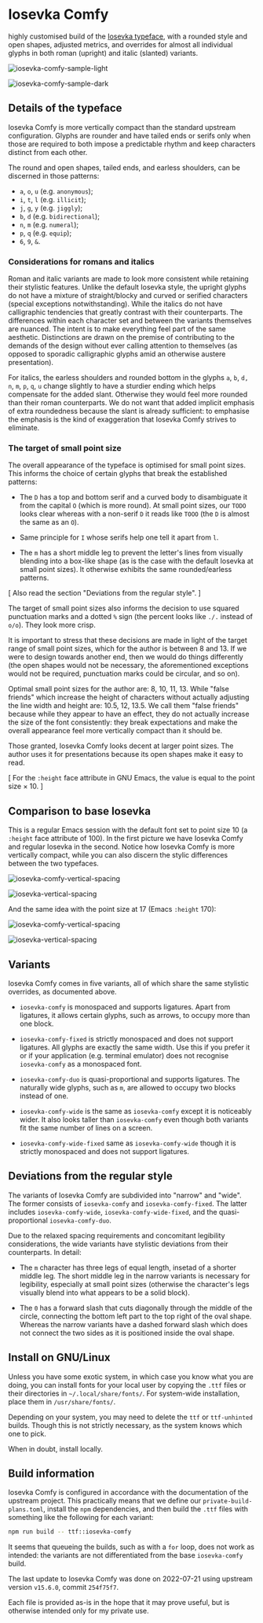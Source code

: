 # Iosevka Comfy

highly customised build of the [Iosevka
typeface](https://github.com/be5invis/Iosevka), with a rounded style and
open shapes, adjusted metrics, and overrides for almost all individual
glyphs in both roman (upright) and italic (slanted) variants.

![iosevka-comfy-sample-light](./iosevka-comfy-sample-light.png)

![iosevka-comfy-sample-dark](./iosevka-comfy-sample-dark.png)

## Details of the typeface

Iosevka Comfy is more vertically compact than the standard upstream
configuration.  Glyphs are rounder and have tailed ends or serifs only
when those are required to both impose a predictable rhythm and keep
characters distinct from each other.

The round and open shapes, tailed ends, and earless shoulders, can be
discerned in those patterns:

* `a`, `o`, `u` (e.g. `anonymous`);
* `i`, `t`, `l` (e.g. `illicit`);
* `j`, `g`, `y` (e.g. `jiggly`);
* `b`, `d` (e.g. `bidirectional`);
* `n`, `m` (e.g. `numeral`);
* `p`, `q` (e.g. `equip`);
* `6`, `9`, `&`.

### Considerations for romans and italics

Roman and italic variants are made to look more consistent while
retaining their stylistic features.  Unlike the default Iosevka style,
the upright glyphs do not have a mixture of straight/blocky and curved
or serified characters (special exceptions notwithstanding).  While the
italics do not have calligraphic tendencies that greatly contrast with
their counterparts.  The differences within each character set and
between the variants themselves are nuanced.  The intent is to make
everything feel part of the same aesthetic.  Distinctions are drawn on
the premise of contributing to the demands of the design without ever
calling attention to themselves (as opposed to sporadic calligraphic
glyphs amid an otherwise austere presentation).

For italics, the earless shoulders and rounded bottom in the glyphs `a`,
`b`, `d,` `n`, `m`, `p`, `q`, `u` change slightly to have a sturdier
ending which helps compensate for the added slant.  Otherwise they would
feel more rounded than their roman counterparts.  We do not want that
added implicit emphasis of extra roundedness because the slant is
already sufficient: to emphasise the emphasis is the kind of
exaggeration that Iosevka Comfy strives to eliminate.

### The target of small point size

The overall appearance of the typeface is optimised for small point
sizes.  This informs the choice of certain glyphs that break the
established patterns:

* The `D` has a top and bottom serif and a curved body to disambiguate
  it from the capital `O` (which is more round).  At small point sizes,
  our `TODO` looks clear whereas with a non-serif `D` it reads like
  `TOOO` (the `D` is almost the same as an `O`).

* Same principle for `I` whose serifs help one tell it apart from `l`.

* The `m` has a short middle leg to prevent the letter's lines from
  visually blending into a box-like shape (as is the case with the
  default Iosevka at small point sizes).  It otherwise exhibits the same
  rounded/earless patterns.

[ Also read the section "Deviations from the regular style". ]

The target of small point sizes also informs the decision to use squared
punctuation marks and a dotted `%` sign (the percent looks like `./.`
instead of `o/o`).  They look more crisp.

It is important to stress that these decisions are made in light of the
target range of small point sizes, which for the author is between 8
and 13.  If we were to design towards another end, then we would do
things differently (the open shapes would not be necessary, the
aforementioned exceptions would not be required, punctuation marks could
be circular, and so on).

Optimal small point sizes for the author are: 8, 10, 11, 13.  While
"false friends" which increase the height of characters without actually
adjusting the line width and height are: 10.5, 12, 13.5.  We call them
"false friends" because while they appear to have an effect, they do not
actually increase the size of the font consistently: they break
expectations and make the overall appearance feel more vertically
compact than it should be.

Those granted, Iosevka Comfy looks decent at larger point sizes.  The
author uses it for presentations because its open shapes make it easy to
read.

[ For the `:height` face attribute in GNU Emacs, the value is equal to
  the point size × 10. ]

## Comparison to base Iosevka

This is a regular Emacs session with the default font set to point size
10 (a `:height` face attribute of 100).  In the first picture we have
Iosevka Comfy and regular Iosevka in the second.  Notice how Iosevka
Comfy is more vertically compact, while you can also discern the stylic
differences between the two typefaces.

![iosevka-comfy-vertical-spacing](./iosevka-comfy-vertical-spacing.png)

![iosevka-vertical-spacing](./iosevka-vertical-spacing.png)

And the same idea with the point size at 17 (Emacs `:height` 170):

![iosevka-comfy-vertical-spacing](./iosevka-comfy-large-vertical-spacing.png)

![iosevka-vertical-spacing](./iosevka-vertical-large-spacing.png)

## Variants

Iosevka Comfy comes in five variants, all of which share the same
stylistic overrides, as documented above.

* `iosevka-comfy` is monospaced and supports ligatures.  Apart from
  ligatures, it allows certain glyphs, such as arrows, to occupy more
  than one block.

* `iosevka-comfy-fixed` is strictly monospaced and does not support
  ligatures.  All glyphs are exactly the same width.  Use this if you
  prefer it or if your application (e.g. terminal emulator) does not
  recognise `iosevka-comfy` as a monospaced font.

* `iosevka-comfy-duo` is quasi-proportional and supports ligatures.  The
  naturally wide glyphs, such as `m`, are allowed to occupy two blocks
  instead of one.

* `iosevka-comfy-wide` is the same as `iosevka-comfy` except it is
  noticeably wider.  It also looks taller than `iosevka-comfy` even
  though both variants fit the same number of lines on a screen.

* `iosevka-comfy-wide-fixed` same as `iosevka-comfy-wide` though it is
  strictly monospaced and does not support ligatures.

## Deviations from the regular style

The variants of Iosevka Comfy are subdivided into "narrow" and "wide".
The former consists of `iosevka-comfy` and `iosevka-comfy-fixed`.  The
latter includes `iosevka-comfy-wide`, `iosevka-comfy-wide-fixed`, and
the quasi-proportional `iosevka-comfy-duo`.

Due to the relaxed spacing requirements and concomitant legibility
considerations, the wide variants have stylistic deviations from their
counterparts.  In detail:

* The `m` character has three legs of equal length, insetad of a shorter
  middle leg.  The short middle leg in the narrow variants is necessary
  for legibility, especially at small point sizes (otherwise the
  character's legs visually blend into what appears to be a solid
  block).

* The `0` has a forward slash that cuts diagonally through the middle of
  the circle, connecting the bottom left part to the top right of the
  oval shape.  Whereas the narrow variants have a dashed forward slash
  which does not connect the two sides as it is positioned inside the
  oval shape.

## Install on GNU/Linux

Unless you have some exotic system, in which case you know what you are
doing, you can install fonts for your local user by copying the `.ttf`
files or their directories in `~/.local/share/fonts/`.  For system-wide
installation, place them in `/usr/share/fonts/`.

Depending on your system, you may need to delete the `ttf` or
`ttf-unhinted` builds.  Though this is not strictly necessary, as the
system knows which one to pick.

When in doubt, install locally.

## Build information

Iosevka Comfy is configured in accordance with the documentation of the
upstream project.  This practically means that we define our
`private-build-plans.toml`, install the `npm` dependencies, and then
build the `.ttf` files with something like the following for each
variant:

```sh
npm run build -- ttf::iosevka-comfy
```

It seems that queueing the builds, such as with a `for` loop, does not
work as intended: the variants are not differentiated from the base
`iosevka-comfy` build.

The last update to Iosevka Comfy was done on 2022-07-21 using upstream
version `v15.6.0`, commit `254f75f7`.

Each file is provided as-is in the hope that it may prove useful, but
is otherwise intended only for my private use.
